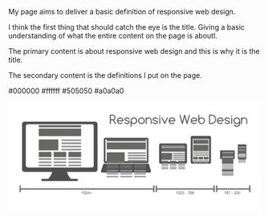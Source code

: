 My page aims to deliver a basic definition of responsive web design.

I think the first thing that should catch the eye is the title. Giving a basic understanding of what the entire content on the page is aboutl.

The primary content is about responsive web design and this is why it is the title.

The secondary content is the definitions I put on the page.


#000000  #ffffff  #505050 #a0a0a0

  ![Screenshot Of my Directory](./images/rwd.png)
